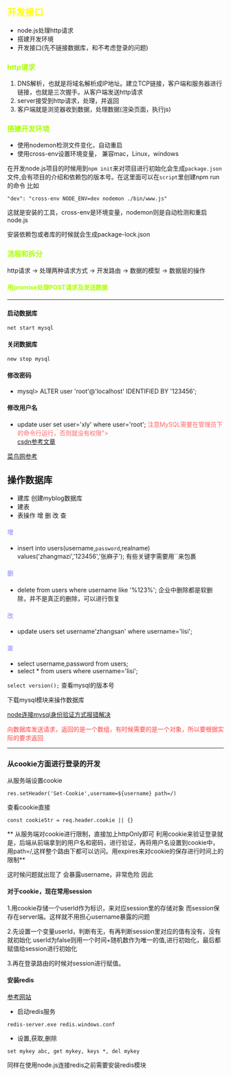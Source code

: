 ## <font color="#ff0">开发接口</font>

* node.js处理http请求
* 搭建开发环境
* 开发接口(先不链接数据库，和不考虑登录的问题)
    
### <font color="#aaff00">http请求</font>

1. DNS解析，也就是将域名解析成IP地址。建立TCP链接，客户端和服务器进行链接，也就是三次握手。从客户端发送http请求
2. server接受到http请求，处理，并返回
3. 客户端就是浏览器收到数据，处理数据(渲染页面，执行js)

### <font color="#aaff00">搭建开发环境</font>
* 使用nodemon检测文件变化，自动重启
* 使用cross-env设置环境变量， 兼容mac，Linux，windows

在开发node.js项目的时候用到`npm init`来对项目进行初始化会生成`package.json`文件,会有项目的介绍和依赖包的版本号。在这里面可以在`script`里创建npm run 的命令
比如
```
"dev": "cross-env NODE_ENV=dev nodemon ./bin/www.js"
```
这就是安装的工具，cross-env是环境变量，nodemon则是自动检测和重启node.js

安装依赖包或者库的时候就会生成package-lock.json
### <font color="#aaff00">流程和拆分</font>
http请求 -> 处理两种请求方式 -> 开发路由 -> 数据的模型 -> 数据层的操作

#### <font color="#aaff00">用promise处理POST请求及发送数据</font>
***
#### 启动数据库
`net start mysql`
#### 关闭数据库
`new stop mysql`

#### 修改密码
* mysql> ALTER user 'root'@'localhost' IDENTIFIED BY '123456';
#### 修改用户名
* update user set user='xly' where user='root';
<font color="#f66">注意MySQL需要在管理员下的命令行运行，否则就没有权限"></font>    
[csdn参考文章](https://www.cnblogs.com/laumians-notes/p/9069498.html)

[菜鸟网参考](http://www.runoob.com/mysql/mysql-install.html)

## 操作数据库

* 建库
    创建myblog数据库
* 建表
* 表操作
增 删 改 查
#### <font color="#aaf">增</font>
* insert into users(username,`password`,realname) values('zhangmazi','123456','张麻子');
    有些关键字需要用``来包裹
#### <font color="#aaf">删</font>
* delete from users where username like '%123%';
    企业中删除都是软删除，并不是真正的删除，可以进行恢复
#### <font color="#aaf">改</font>
* update users set username'zhangsan' where username='lisi';
#### <font color="#aaf">查</font>
* select username,password from users;
* select * from users where username='lisi';

`select version();`
查看mysql的版本号

下载mysql模块来操作数据库

[node连接mysql身份验证方式报错解决](https://blog.csdn.net/XDMFC/article/details/80263215#commentBox)

<font color="#f44">向数据库发送请求，返回的是一个数组，有时候需要的是一个对象，所以要根据实际的要求返回</font>
*** 
### 从cookie方面进行登录的开发
从服务端设置cookie

`res.setHeader('Set-Cookie',username=${username} path=/)`

查看cookie直接

`const cookieStr = req.header.cookie || {}`

** 从服务端对cookie进行限制，直接加上httpOnly即可
利用cookie来验证登录就是，后端从前端拿到的用户名和密码，进行验证，再将用户名设置到cookie中，
用path=/,这样整个路由下都可以访问。用expires来对cookie的保存进行时间上的限制**

这时候问题就出现了
会暴露username，非常危险
因此
#### 对于cookie，现在常用session

1.用cookie存储一个userId作为标识，来对应session里的存储对象
而session保存在server端。这样就不用担心username暴露的问题

2.先设置一个变量userId，判断有无，有再判断session里对应的值有没有，没有就初始化
userId为false则用一个时间+随机数作为唯一的值,进行初始化，最后都赋值给session进行初始化

3.再在登录路由的时候对session进行赋值。

#### 安装redis

[参考网站](http://www.runoob.com/redis/redis-install.html)

* 启动redis服务

`redis-server.exe redis.windows.conf`

* 设置,获取,删除

`set mykey abc, get mykey, keys *, del mykey`

同样在使用node.js连接redis之前需要安装redis模块
